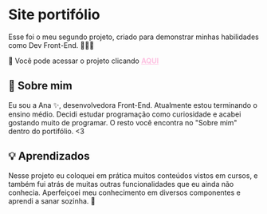 
# Site portifólio

Esse foi o meu segundo projeto, criado para demonstrar minhas habilidades como Dev Front-End. 👩‍💻🧠

📌  Você pode acessar o projeto clicando <a style="color:rgba(255, 0, 140, 0.24); font-weight: bolder;" href= "devanarodrigues.github.io/"> AQUI </a>

## 🚀 Sobre mim
Eu sou a Ana ✨​, desenvolvedora Front-End. Atualmente estou terminando o ensino médio. Decidi estudar programação como curiosidade e acabei gostando muito de programar. O resto você encontra no "Sobre mim" dentro do portifólio. <3


## 💡 Aprendizados

Nesse projeto eu coloquei em prática muitos conteúdos vistos em cursos, e também fui atrás de muitas outras funcionalidades que eu ainda não conhecia. Aperfeiçoei meu conhecimento em diversos componentes e aprendi a sanar sozinha. 👸

